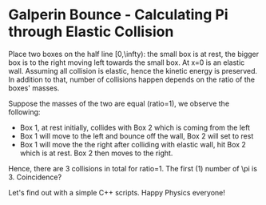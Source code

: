 # Galperin Bounce - Calculating Pi through Elastic Collision

Place two boxes on the half line [0,\infty): the small box is at rest, the bigger box is to the right moving left towards the small box. At x=0 is an elastic wall. Assuming all collision is elastic, hence the kinetic energy is preserved. In addition to that, number of collisions happen depends on the ratio of the boxes' masses. 

Suppose the masses of the two are equal (ratio=1), we observe the following:
- Box 1, at rest initially, collides with Box 2 which is coming from the left
- Box 1 will move to the left and bounce off the wall, Box 2 will set to rest 
- Box 1 will move the the right after colliding with elastic wall, hit Box 2 which is at rest. Box 2 then moves to the right.

Hence, there are 3 collisions in total for ratio=1. The first (1) number of \pi is 3. Coincidence?

Let's find out with a simple C++ scripts. Happy Physics everyone!

